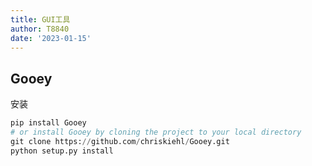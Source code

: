 ```yaml
---
title: GUI工具
author: T8840
date: '2023-01-15'
---
```



## Gooey
安装
```python
pip install Gooey 
# or install Gooey by cloning the project to your local directory
git clone https://github.com/chriskiehl/Gooey.git
python setup.py install
```


